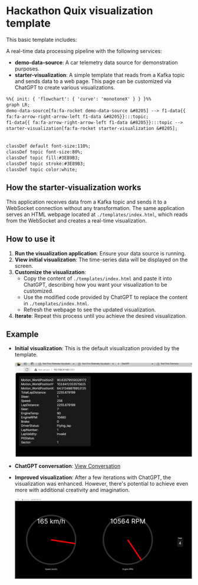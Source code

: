 # Hackathon Quix visualization template

This basic template includes:

A real-time data processing pipeline with the following services:

- **demo-data-source**: A car telemetry data source for demonstration purposes.
- **starter-visualization**: A simple template that reads from a Kafka topic and sends data to a web page. This page can be customized via ChatGPT to create various visualizations.

```mermaid
%%{ init: { 'flowchart': { 'curve': 'monotoneX' } } }%%
graph LR;
demo-data-source[fa:fa-rocket demo-data-source &#8205] --> f1-data{{ fa:fa-arrow-right-arrow-left f1-data &#8205}}:::topic;
f1-data{{ fa:fa-arrow-right-arrow-left f1-data &#8205}}:::topic --> starter-visualization[fa:fa-rocket starter-visualization &#8205];


classDef default font-size:110%;
classDef topic font-size:80%;
classDef topic fill:#3E89B3;
classDef topic stroke:#3E89B3;
classDef topic color:white;
```

## How the starter-visualization works

This application receives data from a Kafka topic and sends it to a WebSocket connection without any transformation. The same application serves an HTML webpage located at `./templates/index.html`, which reads from the WebSocket and creates a real-time visualization.

## How to use it

1. **Run the visualization application**: Ensure your data source is running.
2. **View initial visualization**: The time-series data will be displayed on the screen.
3. **Customize the visualization**:
    - Copy the content of `./templates/index.html` and paste it into ChatGPT, describing how you want your visualization to be customized.
    - Use the modified code provided by ChatGPT to replace the content in `./templates/index.html`.
    - Refresh the webpage to see the updated visualization.
4. **Iterate**: Repeat this process until you achieve the desired visualization.

## Example

- **Initial visualization**: This is the default visualization provided by the template.

  ![Initial visualization](./images/image.png)

- **ChatGPT conversation**: [View Conversation](https://chatgpt.com/share/de44d4c7-fcbf-4eb5-8919-f999ab4b1bfb)

- **Improved visualization**: After a few iterations with ChatGPT, the visualization was enhanced. However, there's potential to achieve even more with additional creativity and imagination.

  ![Improved visualization](./images/image-1.png)
